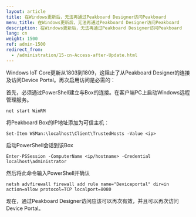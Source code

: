 ```yaml
---
layout: article
title: 在Windows更新后，无法再通过Peakboard Designer访问Peakboard
menu_title: 在Windows更新后，无法再通过Peakboard Designer访问Peakboard
description: 在Windows更新后，无法再通过Peakboard Designer访问Peakboard
lang: cn
weight: 1500
ref: admin-1500
redirect_from:
  - /administration/15-cn-Access-after-Update.html
---
```


Windows IoT Core更新从1803到1809，这阻止了从Peakboard Designer的连接及访问Device Portal。再次启用访问是必需的：

首先，必须通过PowerShell建立与Box的连接。在客户端PC上启动Windows远程管理服务。

```
net start WinRM
```

将Peakboard Box的IP地址添加为可信主机：

```
Set-Item WSMan:\localhost\Client\TrustedHosts -Value <ip>
```

启动PowerShell会话到该Box

```
Enter-PSSession -ComputerName <ip/hostname> -Credential localhost\administrator
```

然后将此命令输入PowerShell并确认

```
netsh advfirewall firewall add rule name="Deviceportal" dir=in action=allow protocol=TCP localport=8080
```

现在，通过Peakboard Designer访问应该可以再次有效，并且可以再次访问Device Portal。

